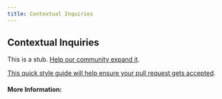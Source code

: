 ```yaml
---
title: Contextual Inquiries
---
```


## Contextual Inquiries

This is a stub. [Help our community expand it](https://github.com/freeCodeCamp/guide-articles/tree/master/articles/Design/Product-Design/Contextual-Inquiries/index.md).

[This quick style guide will help ensure your pull request gets accepted](https://github.com/freeCodeCamp/guide-articles/blob/master/README.md).

<!-- The article goes here, in GitHub-flavored Markdown. Feel free to add YouTube videos, images, and CodePen/JSBin embeds  -->

#### More Information:
<!-- Please add any articles you think might be helpful to read before writing the article -->


